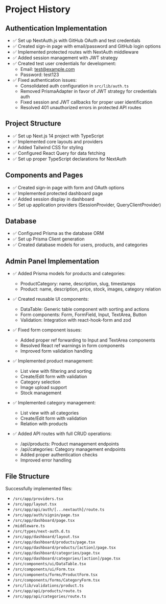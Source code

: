# Project History

## Authentication Implementation
- ✅ Set up NextAuth.js with GitHub OAuth and test credentials
- ✅ Created sign-in page with email/password and GitHub login options
- ✅ Implemented protected routes with NextAuth middleware
- ✅ Added session management with JWT strategy
- ✅ Created test user credentials for development:
  - Email: test@example.com
  - Password: test123
- ✅ Fixed authentication issues:
  - Consolidated auth configuration in `src/lib/auth.ts`
  - Removed PrismaAdapter in favor of JWT strategy for credentials auth
  - Fixed session and JWT callbacks for proper user identification
  - Resolved 401 unauthorized errors in protected API routes

## Project Structure
- ✅ Set up Next.js 14 project with TypeScript
- ✅ Implemented core layouts and providers
- ✅ Added Tailwind CSS for styling
- ✅ Configured React Query for data fetching
- ✅ Set up proper TypeScript declarations for NextAuth

## Components and Pages
- ✅ Created sign-in page with form and OAuth options
- ✅ Implemented protected dashboard page
- ✅ Added session display in dashboard
- ✅ Set up application providers (SessionProvider, QueryClientProvider)

## Database
- ✅ Configured Prisma as the database ORM
- ✅ Set up Prisma Client generation
- ✅ Created database models for users, products, and categories

## Admin Panel Implementation
- ✅ Added Prisma models for products and categories:
  - ProductCategory: name, description, slug, timestamps
  - Product: name, description, price, stock, images, category relation

- ✅ Created reusable UI components:
  - DataTable: Generic table component with sorting and actions
  - Form components: Form, FormField, Input, TextArea, Button
  - Validation: Integration with react-hook-form and zod

- ✅ Fixed form component issues:
  - Added proper ref forwarding to Input and TextArea components
  - Resolved React ref warnings in form components
  - Improved form validation handling

- ✅ Implemented product management:
  - List view with filtering and sorting
  - Create/Edit form with validation
  - Category selection
  - Image upload support
  - Stock management

- ✅ Implemented category management:
  - List view with all categories
  - Create/Edit form with validation
  - Relation with products

- ✅ Added API routes with full CRUD operations:
  - /api/products: Product management endpoints
  - /api/categories: Category management endpoints
  - Added proper authentication checks
  - Improved error handling

## File Structure
Successfully implemented files:
- `/src/app/providers.tsx`
- `/src/app/layout.tsx`
- `/src/app/api/auth/[...nextauth]/route.ts`
- `/src/app/auth/signin/page.tsx`
- `/src/app/dashboard/page.tsx`
- `/middleware.ts`
- `/src/types/next-auth.d.ts`
- `/src/app/dashboard/layout.tsx`
- `/src/app/dashboard/products/page.tsx`
- `/src/app/dashboard/products/[action]/page.tsx`
- `/src/app/dashboard/categories/page.tsx`
- `/src/app/dashboard/categories/[action]/page.tsx`
- `/src/components/ui/DataTable.tsx`
- `/src/components/ui/Form.tsx`
- `/src/components/forms/ProductForm.tsx`
- `/src/components/forms/CategoryForm.tsx`
- `/src/lib/validations/product.ts`
- `/src/app/api/products/route.ts`
- `/src/app/api/categories/route.ts` 